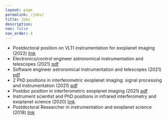 ```yaml
---
layout: page
permalink: /jobs/
title: Jobs
description:
nav: false
nav_order: 4
---
```


<div>	
    <ul>
        <li> Postdoctoral position on VLTI instrumentation for exoplanet imaging (2022) <a target="_blank" href="https://jobregister.aas.org/ad/a5a1a46a"> link </a> </li>	
        <li> Electronics/control engineer astronomical instrumentation and telescopes (2021) <a target="_blank" href="../assets/pdf/engineer1.pdf"> pdf </a> </li>
        <li> Software engineer astronomical instrumentation and telescopes (2021) <a target="_blank" href="../assets/pdf/engineer2.pdf"> pdf </a> </li>
        <li> 2 PhD positions in interferometric exoplanet imaging: signal processing and instrumentation (2021) <a target="_blank" href="../assets/pdf/2021_phds.pdf"> pdf </a> </li>
        <li> Postdoc position in interferometric exoplanet imaging (2021) <a target="_blank" href="../assets/pdf/postdoc_2021.pdf"> pdf </a> </li>
        <li> Instrument scientist and PhD positions in infrared interferometry and exoplanet science (2020) <a target="_blank" href="https://jobregister.aas.org/ad/d3b567ea"> link </a> </li>
        <li> Postdoctoral Researcher in instrumentation and exoplanet science (2018) <a target="_blank" href="https://jobregister.aas.org/ad/9cd27c2d"> link </a> </li>                        
    </ul>
</div>
